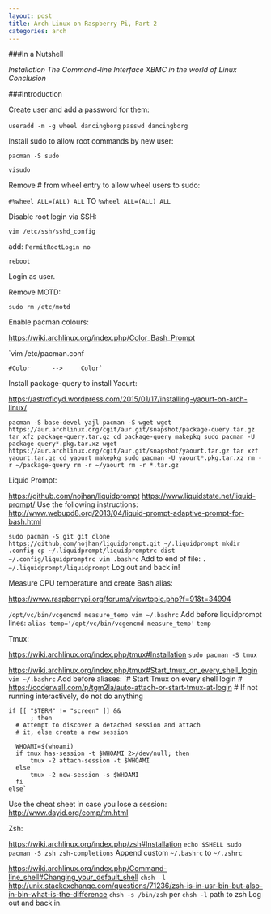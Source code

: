 ```yaml
---
layout: post
title: Arch Linux on Raspberry Pi, Part 2
categories: arch
---
```


###In a Nutshell

_Installation_
_The Command-line Interface_
_XBMC in the world of Linux_
_Conclusion_

###Introduction

Create user and add a password for them:

  `useradd -m -g wheel dancingborg`
  `passwd dancingborg`

Install sudo to allow root commands by new user:

  `pacman -S sudo`

  `visudo`

  Remove # from wheel entry to allow wheel users to sudo:

  `#%wheel ALL=(ALL) ALL`
  TO
  `%wheel ALL=(ALL) ALL`

Disable root login via SSH:

  `vim /etc/ssh/sshd_config`

  add: `PermitRootLogin no`

  `reboot`

  Login as user.

Remove MOTD:

  `sudo rm /etc/motd`

Enable pacman colours:

  https://wiki.archlinux.org/index.php/Color_Bash_Prompt

  `vim /etc/pacman.conf

    #Color		-->		Color`

Install package-query to install Yaourt:

  https://astrofloyd.wordpress.com/2015/01/17/installing-yaourt-on-arch-linux/

  `pacman -S base-devel yajl
  pacman -S wget
  wget https://aur.archlinux.org/cgit/aur.git/snapshot/package-query.tar.gz
  tar xfz package-query.tar.gz
  cd package-query
  makepkg
  sudo pacman -U package-query*.pkg.tar.xz
  wget https://aur.archlinux.org/cgit/aur.git/snapshot/yaourt.tar.gz
  tar xzf yaourt.tar.gz
  cd yaourt
  makepkg
  sudo pacman -U yaourt*.pkg.tar.xz
  rm -r ~/package-query
  rm -r ~/yaourt
  rm -r *.tar.gz`

Liquid Prompt:

  https://github.com/nojhan/liquidprompt
  https://www.liquidstate.net/liquid-prompt/
  Use the following instructions:
  http://www.webupd8.org/2013/04/liquid-prompt-adaptive-prompt-for-bash.html

  `sudo pacman -S git
  git clone https://github.com/nojhan/liquidprompt.git ~/.liquidprompt
  mkdir .config
  cp ~/.liquidprompt/liquidpromptrc-dist ~/.config/liquidpromptrc
  vim .bashrc`
    Add to end of file: `. ~/.liquidprompt/liquidprompt`
  Log out and back in!

Measure CPU temperature and create Bash alias:

  https://www.raspberrypi.org/forums/viewtopic.php?f=91&t=34994

  `/opt/vc/bin/vcgencmd measure_temp
  vim ~/.bashrc`
  Add before liquidprompt lines:
    `alias temp='/opt/vc/bin/vcgencmd measure_temp'`
  `temp`

Tmux:

  https://wiki.archlinux.org/index.php/tmux#Installation
  `sudo pacman -S tmux`

  https://wiki.archlinux.org/index.php/tmux#Start_tmux_on_every_shell_login
  `vim ~/.bashrc`
  Add before aliases:
    `# Start Tmux on every shell login
    # https://coderwall.com/p/tgm2la/auto-attach-or-start-tmux-at-login
    # If not running interactively, do not do anything

    if [[ "$TERM" != "screen" ]] &&
          ; then
      # Attempt to discover a detached session and attach
      # it, else create a new session

      WHOAMI=$(whoami)
      if tmux has-session -t $WHOAMI 2>/dev/null; then
          tmux -2 attach-session -t $WHOAMI
      else
          tmux -2 new-session -s $WHOAMI
      fi
    else`

  Use the cheat sheet in case you lose a session:
    http://www.dayid.org/comp/tm.html

Zsh:

  https://wiki.archlinux.org/index.php/zsh#Installation
  `echo $SHELL
  sudo pacman -S zsh zsh-completions`
  Append custom `~/.bashrc` to `~/.zshrc`

  https://wiki.archlinux.org/index.php/Command-line_shell#Changing_your_default_shell
  `chsh -l`
  http://unix.stackexchange.com/questions/71236/zsh-is-in-usr-bin-but-also-in-bin-what-is-the-difference
  `chsh -s /bin/zsh` per `chsh -l` path to zsh
  Log out and back in.
